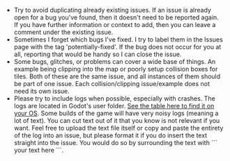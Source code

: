 - Try to avoid duplicating already existing issues. If an issue is already open for a bug you've found, then it doesn't need to be reported again. If you have further information or context to add, then you can leave a comment under the existing issue.
- Sometimes I forget which bugs I've fixed. I try to label them in the Issues page with the tag 'potentially-fixed'. If the bug does not occur for you at all, reporting that would be handy so I can close the issue.
- Some bugs, glitches, or problems can cover a wide base of things. An example being clipping into the map or poorly setup collision boxes for tiles. Both of these are the same issue, and all instances of them should be part of one issue. Each collision/clipping issue/example does not need its own issue.
- Please try to include logs when possible, especially with crashes. The logs are located in Godot's user folder. [See the table here to find it on your OS](https://docs.godotengine.org/en/latest/tutorials/io/data_paths.html#accessing-persistent-user-data-user). Some builds of the game will have very noisy logs (meaning a lot of text). You can cut text out of it that you know is not relevant if you want. Feel free to upload the text file itself or copy and paste the entirety of the log into an issue, but please format it if you do insert the text straight into the issue. You would do so by surrounding the text with \``` your text here ```.

